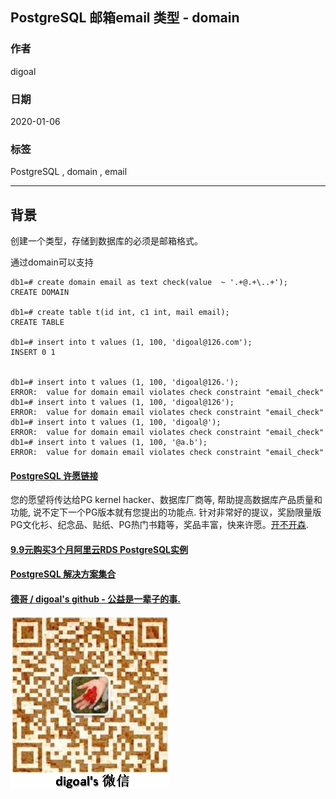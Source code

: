## PostgreSQL 邮箱email 类型 - domain   
                                                                                                               
### 作者                                                                      
digoal                                                                                                               
                                                                                                               
### 日期                                                                                                               
2020-01-06                                                                                                           
                                                                                                               
### 标签                                                                                                               
PostgreSQL , domain , email     
                                                                                                               
----                                                                                                               
                                                                                                               
## 背景    
创建一个类型，存储到数据库的必须是邮箱格式。   
  
通过domain可以支持  
  
```  
db1=# create domain email as text check(value  ~ '.+@.+\..+');  
CREATE DOMAIN  
  
db1=# create table t(id int, c1 int, mail email);  
CREATE TABLE  
  
db1=# insert into t values (1, 100, 'digoal@126.com');  
INSERT 0 1  
  
  
db1=# insert into t values (1, 100, 'digoal@126.');  
ERROR:  value for domain email violates check constraint "email_check"  
db1=# insert into t values (1, 100, 'digoal@126');  
ERROR:  value for domain email violates check constraint "email_check"  
db1=# insert into t values (1, 100, 'digoal@');  
ERROR:  value for domain email violates check constraint "email_check"  
db1=# insert into t values (1, 100, '@a.b');  
ERROR:  value for domain email violates check constraint "email_check"  
```  
    
  
  
  
  
  
  
  
  
  
  
  
  
  
  
  
  
  
  
  
  
  
  
  
  
  
  
  
  
  
  
  
  
  
  
  
  
  
  
  
  
  
  
  
  
  
  
  
  
  
  
  
  
  
#### [PostgreSQL 许愿链接](https://github.com/digoal/blog/issues/76 "269ac3d1c492e938c0191101c7238216")
您的愿望将传达给PG kernel hacker、数据库厂商等, 帮助提高数据库产品质量和功能, 说不定下一个PG版本就有您提出的功能点. 针对非常好的提议，奖励限量版PG文化衫、纪念品、贴纸、PG热门书籍等，奖品丰富，快来许愿。[开不开森](https://github.com/digoal/blog/issues/76 "269ac3d1c492e938c0191101c7238216").  
  
  
#### [9.9元购买3个月阿里云RDS PostgreSQL实例](https://www.aliyun.com/database/postgresqlactivity "57258f76c37864c6e6d23383d05714ea")
  
  
#### [PostgreSQL 解决方案集合](https://yq.aliyun.com/topic/118 "40cff096e9ed7122c512b35d8561d9c8")
  
  
#### [德哥 / digoal's github - 公益是一辈子的事.](https://github.com/digoal/blog/blob/master/README.md "22709685feb7cab07d30f30387f0a9ae")
  
  
![digoal's wechat](../pic/digoal_weixin.jpg "f7ad92eeba24523fd47a6e1a0e691b59")
  
